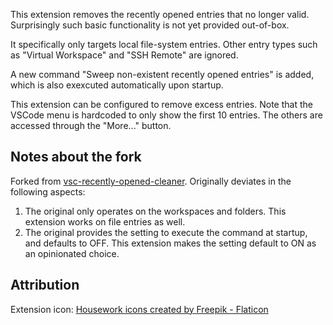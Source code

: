 This extension removes the recently opened entries that no longer valid. Surprisingly such basic functionality is not yet provided out-of-box.

It specifically only targets local file-system entries. Other entry types such as "Virtual Workspace" and "SSH Remote" are ignored.

A new command "Sweep non-existent recently opened entries" is added, which is also exexcuted automatically upon startup.

This extension can be configured to remove excess entries. Note that the VSCode menu is hardcoded to only show the first 10 entries. The others are accessed through the "More..." button.

## Notes about the fork

Forked from [vsc-recently-opened-cleaner](https://github.com/WissenIstNacht/vsc-recently-opened-cleaner). Originally deviates in the following aspects:

1. The original only operates on the workspaces and folders. This extension works on file entries as well.
2. The original provides the setting to execute the command at startup, and defaults to OFF. This extension makes the setting default to ON as an opinionated choice.

## Attribution

Extension icon: [Housework icons created by Freepik - Flaticon](https://www.flaticon.com/free-icons/housework)
